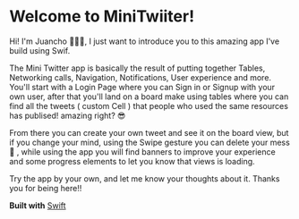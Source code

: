 # Welcome to MiniTwiiter!

Hi! I'm Juancho 🙋🏼‍♂️, I just want to introduce you to this amazing app I've build using Swif.

The Mini Twitter app is basically the result of putting together Tables, Networking calls, Navigation, Notifications, User experience and more.
 You'll start with a Login Page where you can Sign in or Signup with your own user, after that you'll land on a board make using tables where you can find all the tweets ( custom Cell ) that people who used the same resources has publised! amazing right? 😎

From there you can create your own tweet and see it on the board view, but if you change your mind, using the Swipe gesture you can delete your mess 🚮 , while using the app you will find banners to improve your experience and some progress elements to let you know that views is loading. 

Try the app by your own, and let me know your thoughts about it.
Thanks you for being here!!

**Built with** [Swift](https://www.swift.org/)
